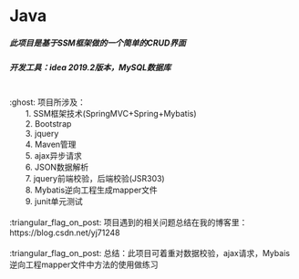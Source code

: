 # Java
##### 此项目是基于SSM框架做的一个简单的CRUD界面
##### 开发工具：idea 2019.2版本，MySQL数据库
<br>
:ghost: 项目所涉及：<br>
&emsp;&emsp;1. SSM框架技术(SpringMVC+Spring+Mybatis)<br>
&emsp;&emsp;2. Bootstrap<br>
&emsp;&emsp;3. jquery<br>
&emsp;&emsp;4. Maven管理<br>
&emsp;&emsp;5. ajax异步请求<br>
&emsp;&emsp;6. JSON数据解析<br>
&emsp;&emsp;7. jquery前端校验，后端校验(JSR303)<br>
&emsp;&emsp;8. Mybatis逆向工程生成mapper文件<br>
&emsp;&emsp;9. junit单元测试<br>
<br>
:triangular_flag_on_post: 项目遇到的相关问题总结在我的博客里：<br>https://blog.csdn.net/yj71248<br>
<br>
:triangular_flag_on_post: 总结：此项目可着重对数据校验，ajax请求，Mybais逆向工程mapper文件中方法的使用做练习
